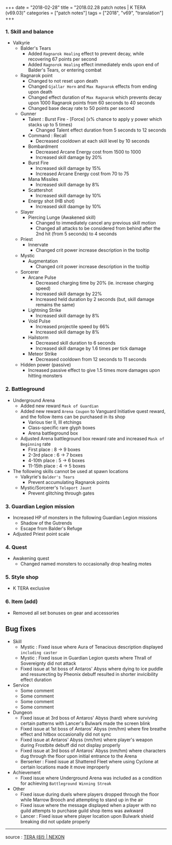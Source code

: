 +++
date = "2018-02-28"
title = "2018.02.28 patch notes | K TERA (v69.03)"
categories = ["patch notes"]
tags = ["2018", "v69", "translation"]
+++

### 1. Skill and balance
- Valkyrie
  - Balder's Tears
    - Added `Ragnarok Healing` effect to prevent decay, while recovering 67 points per second
    - Added `Ragnorok Healing` effect immediately ends upon end of Balder's Tears, or entering combat
  - Ragnarok point
    - Changed to not reset upon death
    - Changed `Gjallar Horn` and `Max Ragnarok` effects from ending upon death
    - Changed effect duration of `Max Ragnarok` which prevents decay upon 1000 Ragnarok points from 60 seconds to 40 seconds
    - Changed base decay rate to 50 points per second
  - Gunner
    - Talent : Burst Fire - [Force] (x% chance to apply y power which stacks up to 5 times)
      - Changed Talent effect duration from 5 seconds to 12 seconds
    - Command : Recall
      - Decreased cooldown at each skill level by 10 seconds
    - Bombardment
      - Decreased Arcane Energy cost from 1500 to 1000
      - Increased skill damage by 20%
    - Burst Fire
      - Increased skill damage by 15%
      - Increased Arcane Energy cost from 70 to 75
    - Mana Missiles
      - Increased skill damage by 8%
    - Scattershot
      - Increased skill damage by 10%
    - Energy shot (HB shot)
      - Increased skill daamge by 10%
  - Slayer
    - Piercing Lunge (Awakened skill)
      - Changed to immediately cancel any previous skill motion
      - Changed all attacks to be considered from behind after the 2nd hit (from 5 seconds) to 4 seconds
  - Priest
    - Innervate
      - Changed crit power increase description in the tooltip
  - Mystic
    - Augmentation
      - Changed crit power increase description in the tooltip
  - Sorcerer
    - Arcane Pulse
      - Decreased charging time by 20% (ie. increase charging speed)
      - Increased skill damage by 22%
      - Increased held duration by 2 seconds (but, skill damage remains the same)
    - Lightning Strike
      - Increased skill damage by 8%
    - Void Pulse
      - Increased projectile speed by 66%
      - Increased skill damage by 8%
    - Hailstorm
      - Decreased skill duration to 6 seconds
      - Increased skill damage by 1.6 times per tick damage
    - Meteor Strike
      - Decreased cooldown from 12 seconds to 11 seconds
  - Hidden power (passive)
    - Increased passive effect to give 1.5 times more damages upon hitting monsters

### 2. Battleground
- Underground Arena
  - Added new reward `Mask of Guardian`
  - Added new reward `Arena Coupon` to Vanguard Initiative quest reward, and the follow items can be purchased in its shop
    - Various tier II, III etchings
    - Class-specific rare glyph boxes
    - Arena battleground box
  - Adjusted Arena battleground box reward rate and increased `Mask of Beginning` rate
    - First place : 8 -> 9 boxes
    - 2-3rd place : 6 -> 7 boxes
    - 4-10th place : 5 -> 6 boxes
    - 11-15th place : 4 -> 5 boxes
- The following skills cannot be used at spawn locations
  - Valkyrie's `Balder's Tears`
    - Prevent accumulating Ragnarok points
  - Mystic/Sorcerer's `Teleport Jaunt`
    - Prevent glitching through gates

### 3. Guardian Legion mission
- Increased HP of monsters in the following Guardian Legion missions
  - Shadow of the Gutrends
  - Escape from Balder's Refuge
- Adjusted Priest point scale

### 4. Quest
- Awakening quest
  - Changed named monsters to occasionally drop healing motes

### 5. Style shop
- K TERA exclusive

### 6. Item (add)
- Removed all set bonuses on gear and accessories

## Bug fixes

- Skill
  - Mystic : Fixed issue where Aura of Tenacious description displayed `including caster`
  - Mystic : Fixed issue in Guardian Legion quests where Thrall of Sovereignty did not attack
  - Fixed issue at 1st boss of Antaros' Abyss where dying to ice puddle and ressurecting by Pheonix debuff resulted in shorter invicibility effect duration
- Service
  - Some comment
  - Some comment
  - Some comment
  - Some comment
- Dungeon
  - Fixed issue at 3rd boss of Antaros' Abyss (hard) where surviving certain patterns with Lancer's Bulwark made the screen blink
  - Fixed issue at 1st boss of Antaros' Abyss (nm/hm) where fire breathe effect and hitbox occasionally did not sync
  - Fixed issue at Antaros' Abyss (nm/hm) where player's weapon during Frostbite debuff did not display properly
  - Fixed issue at 3rd boss of Antaros' Abyss (nm/hm) where characters dug through the floor upon initial entrance to the Arena
  - Berserker : Fixed issue at Shattered Fleet where using Cyclone at certain locations made it move improperly
- Achievement
  - Fixed issue where Underground Arena was included as a condition for achieving `Battleground Winning Streak`
- Other
  - Fixed issue during duels where players dropped through the floor while Marrow Brooch and attempting to stand up in the air
  - Fixed issue where the message displayed when a player with no guild attempts to purchase guild shop items was awkward
  - Lancer : Fixed issue where player location upon Bulwark shield breaking did not update properly

----

source : [TERA 테라 | NEXON](http://tera.nexon.com/news/update/view.aspx?n4articlesn=321)
